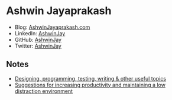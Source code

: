 # Ashwin Jayaprakash

* Blog:     [AshwinJayaprakash.com](http://www.ashwinjayaprakash.com/) 
* LinkedIn: [AshwinJay](https://www.linkedin.com/in/ashwinjay/) 
* GitHub:   [AshwinJay](https://github.com/AshwinJay)
* Twitter:  [AshwinJay](https://twitter.com/ashwinjay)

## Notes

* [Designing, programming, testing, writing & other useful topics](notes-design.md)
* [Suggestions for increasing productivity and maintaining a low distraction environment](notes-productivity.md)
